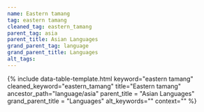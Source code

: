 ```yaml
---
name: Eastern tamang
tag: eastern tamang
cleaned_tag: eastern_tamang
parent_tag: asia
parent_title: Asian Languages
grand_parent_tag: language
grand_parent_title: Languages
alt_tags: 
---
```


{% include data-table-template.html 
  keyword="eastern tamang" 
  cleaned_keyword="eastern_tamang" 
  title="Eastern tamang"
  ancestor_path="language/asia" 
  parent_title = "Asian Languages"
  grand_parent_title = "Languages"
  alt_keywords=""
  context=""
%}

